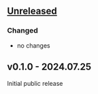 ## [Unreleased]

### Changed

- no changes

## v0.1.0 - 2024.07.25

Initial public release

[unreleased]: https://github.com/RedMadRobot/konfeature/compare/v0.1.0...main
